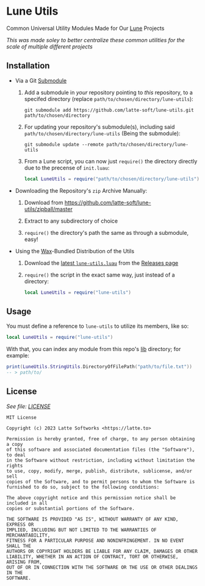 # Lune Utils

Common Universal Utility Modules Made for Our [Lune](https://github.com/filiptibell/lune) Projects

*This was made soley to better centralize these common utilities for the scale of multiple different projects*

## Installation

* Via a Git [Submodule](https://git-scm.com/book/en/v2/Git-Tools-Submodules)

    1. Add a submodule in *your* repository pointing to *this* repository, to a specifed directory (replace `path/to/chosen/directory/lune-utils`):

        ```
        git submodule add https://github.com/latte-soft/lune-utils.git path/to/chosen/directory
        ```

    2. For updating your repository's submodule(s), including said `path/to/chosen/directory/lune-utils` (Being the submodule):

        ```
        git submodule update --remote path/to/chosen/directory/lune-utils
        ```

    3. From a Lune script, you can now just `require()` the directory directly due to the precense of `init.luau`:

        ```lua
        local LuneUtils = require("path/to/chosen/directory/lune-utils")
        ```

* Downloading the Repository's `zip` Archive Manually:

    1. Download from <https://github.com/latte-soft/lune-utils/zipball/master>

    2. Extract to any subdirectory of choice

    3. `require()` the directory's path the same as through a submodule, easy!

* Using the [Wax](https://github.com/latte-soft/wax)-Bundled Distribution of the Utils

    1. Download the [latest `lune-utils.luau`](https://github.com/latte-soft/lune-utils/releases/latest/download/lune-utils.luau) from the [Releases page](https://github.com/latte-soft/lune-utils/releases)

    2. `require()` the script in the exact same way, just instead of a directory:

        ```lua
        local LuneUtils = require("lune-utils")
        ```

## Usage

You must define a reference to `lune-utils` to utilize its members, like so:

```lua
local LuneUtils = require("lune-utils")
```

With that, you can index any module from this repo's [lib](lib) directory; for example:

```lua
print(LuneUtils.StringUtils.DirectoryOfFilePath("path/to/file.txt"))
-- > path/to/
```

## License

*See file: [LICENSE](LICENSE)*

```
MIT License

Copyright (c) 2023 Latte Softworks <https://latte.to>

Permission is hereby granted, free of charge, to any person obtaining a copy
of this software and associated documentation files (the "Software"), to deal
in the Software without restriction, including without limitation the rights
to use, copy, modify, merge, publish, distribute, sublicense, and/or sell
copies of the Software, and to permit persons to whom the Software is
furnished to do so, subject to the following conditions:

The above copyright notice and this permission notice shall be included in all
copies or substantial portions of the Software.

THE SOFTWARE IS PROVIDED "AS IS", WITHOUT WARRANTY OF ANY KIND, EXPRESS OR
IMPLIED, INCLUDING BUT NOT LIMITED TO THE WARRANTIES OF MERCHANTABILITY,
FITNESS FOR A PARTICULAR PURPOSE AND NONINFRINGEMENT. IN NO EVENT SHALL THE
AUTHORS OR COPYRIGHT HOLDERS BE LIABLE FOR ANY CLAIM, DAMAGES OR OTHER
LIABILITY, WHETHER IN AN ACTION OF CONTRACT, TORT OR OTHERWISE, ARISING FROM,
OUT OF OR IN CONNECTION WITH THE SOFTWARE OR THE USE OR OTHER DEALINGS IN THE
SOFTWARE.

```
